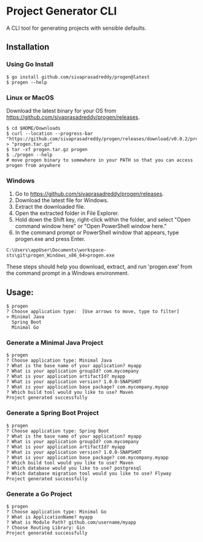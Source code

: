 # Project Generator CLI
A CLI tool for generating projects with sensible defaults.

## Installation

### Using Go Install

```shell
$ go install github.com/sivaprasadreddy/progen@latest
$ progen --help
```

### Linux or MacOS
Download the latest binary for your OS from https://github.com/sivaprasadreddy/progen/releases.

```shell
$ cd $HOME/Downloads
$ curl --location --progress-bar "https://github.com/sivaprasadreddy/progen/releases/download/v0.0.2/progen_Darwin_arm64.tar.gz" > "progen.tar.gz"
$ tar -xf progen.tar.gz progen
$ ./progen --help
# move progen binary to somewhere in your PATH so that you can access progen from anywhere 
```

### Windows
1. Go to https://github.com/sivaprasadreddy/progen/releases.
2. Download the latest file for Windows.
3. Extract the downloaded file.
4. Open the extracted folder in File Explorer.
5. Hold down the Shift key, right-click within the folder, and select "Open command window here" or "Open PowerShell window here."
6. In the command prompt or PowerShell window that appears, type progen.exe and press Enter.
```
C:\Users\appUser\Documents\workspace-sts\git\progen_Windows_x86_64>progen.exe
```
These steps should help you download, extract, and run 'progen.exe' from the command prompt in a Windows environment.

## Usage:

```shell
$ progen
? Choose application type:  [Use arrows to move, type to filter]
> Minimal Java
  Spring Boot
  Minimal Go
```

### Generate a Minimal Java Project

```shell
$ progen
? Choose application type: Minimal Java
? What is the base name of your application? myapp
? What is your application groupId? com.mycompany
? What is your application artifactId? myapp
? What is your application version? 1.0.0-SNAPSHOT
? What is your application base package? com.mycompany.myapp
? Which build tool would you like to use? Maven
Project generated successfully
```

### Generate a Spring Boot Project
```shell
$ progen
? Choose application type: Spring Boot
? What is the base name of your application? myapp
? What is your application groupId? com.mycompany
? What is your application artifactId? myapp
? What is your application version? 1.0.0-SNAPSHOT
? What is your application base package? com.mycompany.myapp
? Which build tool would you like to use? Maven
? Which database would you like to use? postgresql
? Which database migration tool would you like to use? Flyway
Project generated successfully
```

### Generate a Go Project
```shell
$ progen
? Choose application type: Minimal Go
? What is ApplicationName? myapp
? What is Module Path? github.com/username/myapp
? Choose Routing Library: Gin
Project generated successfully
```
